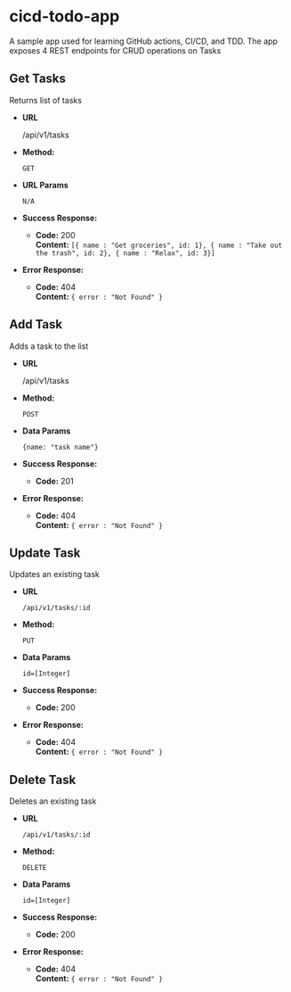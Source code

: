 # cicd-todo-app
A sample app used for learning GitHub actions, CI/CD, and TDD. The app exposes 4 REST endpoints for CRUD operations on Tasks

**Get Tasks**
----
  Returns list of tasks

* **URL**

  /api/v1/tasks

* **Method:**
  
  `GET`
  
*  **URL Params**

   `N/A`

* **Success Response:**

  * **Code:** 200 <br />
    **Content:** `[{ name : "Get groceries", id: 1}, { name : "Take out the trash", id: 2}, { name : "Relax", id: 3}]`
 
* **Error Response:**

  * **Code:** 404 <br />
    **Content:** `{ error : "Not Found" }`

**Add Task**
----
  Adds a task to the list

* **URL**

  /api/v1/tasks

* **Method:**
  
  `POST`

* **Data Params**

  `{name: "task name"}`

* **Success Response:**

  * **Code:** 201<br />
 
* **Error Response:**

  * **Code:** 404 <br />
    **Content:** `{ error : "Not Found" }`

**Update Task**
----
  Updates an existing task

* **URL**

  `/api/v1/tasks/:id`

* **Method:**

  `PUT`

* **Data Params**

  `id=[Integer]`

* **Success Response:**

  * **Code:** 200 <br />
 
* **Error Response:**

  * **Code:** 404 <br />
    **Content:** `{ error : "Not Found" }`
    
**Delete Task**
----
  Deletes an existing task

* **URL**

  `/api/v1/tasks/:id`

* **Method:**

  `DELETE`

* **Data Params**

  `id=[Integer]`

* **Success Response:**

  * **Code:** 200 <br />
 
* **Error Response:**

  * **Code:** 404 <br />
    **Content:** `{ error : "Not Found" }`
